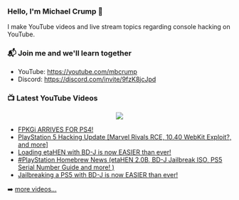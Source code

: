 ### Hello, I'm Michael Crump 👋

I make YouTube videos and live stream topics regarding console hacking on YouTube. 

### 📬 Join me and we'll learn together

- YouTube: https://youtube.com/mbcrump
- Discord: https://discord.com/invite/9fzK8jcJpd

### 📺 Latest YouTube Videos

<div align="center">

[<img src="https://img.shields.io/badge/-Subscribe-red?style=for-the-badge&logo=youtube&logoColor=white"/>](https://www.youtube.com/c/mbcrump?sub_confirmation=1)

</div>

<!-- YOUTUBE:START -->
- [FPKGi ARRIVES FOR PS4!](https://www.youtube.com/watch?v=9MDQYAU4tAs)
- [PlayStation 5 Hacking Update [Marvel Rivals RCE, 10.40 WebKit Exploit?, and more]](https://www.youtube.com/watch?v=WdGAG7F38Vw)
- [Loading etaHEN with BD-J is now EASIER than ever!](https://www.youtube.com/watch?v=eC55xaIuUgA)
- [#PlayStation Homebrew News &lpar;etaHEN 2.0B, BD-J Jailbreak ISO, PS5 Serial Number Guide and more! &rpar;](https://www.youtube.com/watch?v=HLWf2OBxiSk)
- [Jailbreaking a PS5 with BD-J is now EASIER than ever!](https://www.youtube.com/watch?v=VisXKOj2Ogw)
<!-- YOUTUBE:END -->

➡️ [more videos...](https://youtube.com/mbcrump)


